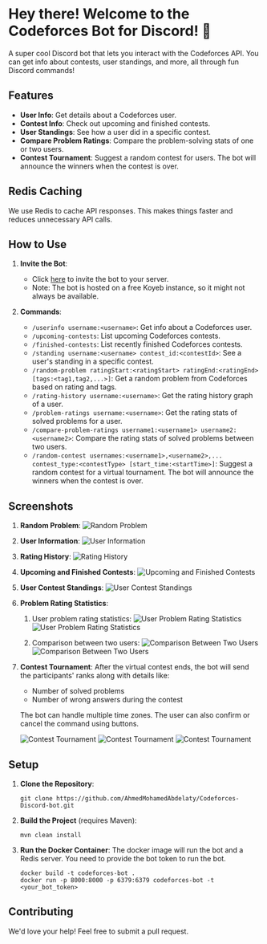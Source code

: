 # Hey there! Welcome to the Codeforces Bot for Discord! 🎉


A super cool Discord bot that lets you interact with the Codeforces API. You can get info about contests, user standings, and more, all through fun Discord commands!

## Features

- **User Info**: Get details about a Codeforces user.
- **Contest Info**: Check out upcoming and finished contests.
- **User Standings**: See how a user did in a specific contest.
- **Compare Problem Ratings**: Compare the problem-solving stats of one or two users.
- **Contest Tournament**: Suggest a random contest for users. The bot will announce the winners when the contest is over.

## Redis Caching

We use Redis to cache API responses. This makes things faster and reduces unnecessary API calls.

## How to Use

1. **Invite the Bot**:
    - Click [here](https://discord.com/api/oauth2/authorize?client_id=1257793557838692473&permissions=0&scope=bot%20applications.commands) to invite the bot to your server.
    - Note: The bot is hosted on a free Koyeb instance, so it might not always be available.

2. **Commands**:
    - `/userinfo username:<username>`: Get info about a Codeforces user.
    - `/upcoming-contests`: List upcoming Codeforces contests.
    - `/finished-contests`: List recently finished Codeforces contests.
    - `/standing username:<username> contest_id:<contestId>`: See a user's standing in a specific contest.
    - `/random-problem ratingStart:<ratingStart> ratingEnd:<ratingEnd> [tags:<tag1,tag2,...>]`: Get a random problem from Codeforces based on rating and tags.
    - `/rating-history username:<username>`: Get the rating history graph of a user.
    - `/problem-ratings username:<username>`: Get the rating stats of solved problems for a user.
    - `/compare-problem-ratings username1:<username1> username2:<username2>`: Compare the rating stats of solved problems between two users.
    - `/random-contest usernames:<username1>,<username2>,... contest_type:<contestType> [start_time:<startTime>]`: Suggest a random contest for a virtual tournament. The bot will announce the winners when the contest is over.

## Screenshots

1. **Random Problem**:
   ![Random Problem](https://github.com/AhmedMohamedAbdelaty/Codeforces-Discord-bot/assets/73834838/550f070c-ec15-4c89-a7e4-efcd4bf00933)

2. **User Information**:
   ![User Information](https://github.com/AhmedMohamedAbdelaty/Codeforces-Discord-bot/assets/73834838/5aa37744-2aa0-4c7a-81f2-203d5996db62)

3. **Rating History**:
   ![Rating History](https://github.com/AhmedMohamedAbdelaty/Codeforces-Discord-bot/assets/73834838/a38da1d5-7618-4cb7-a139-d3d969058606)

4. **Upcoming and Finished Contests**:
   ![Upcoming and Finished Contests](https://github.com/AhmedMohamedAbdelaty/Codeforces-Discord-bot/assets/73834838/e5a56165-4d59-409e-b666-0fe53080bff2)

5. **User Contest Standings**:
   ![User Contest Standings](https://github.com/AhmedMohamedAbdelaty/Codeforces-Discord-bot/assets/73834838/98cdc743-214a-430b-bcef-21448ecc36d7)

6. **Problem Rating Statistics**:
    1. User problem rating statistics:
       ![User Problem Rating Statistics](https://github.com/user-attachments/assets/681b2ad2-6c69-488e-bc15-fbeb8711098e)
       ![User Problem Rating Statistics](https://github.com/user-attachments/assets/f6f3828f-ba1d-43dc-bd18-cb47cf5f0e5c)

    2. Comparison between two users:
       ![Comparison Between Two Users](https://github.com/user-attachments/assets/c4fffbd2-725e-4f80-8d10-43e1c7900fbd)
       ![Comparison Between Two Users](https://github.com/user-attachments/assets/5e373b13-0907-4c92-b779-bbd1f1978715)

7. **Contest Tournament**:
   After the virtual contest ends, the bot will send the participants' ranks along with details like:
   - Number of solved problems
   - Number of wrong answers during the contest

   The bot can handle multiple time zones. The user can also confirm or cancel the command using buttons.

   ![Contest Tournament](https://github.com/user-attachments/assets/bdf178bb-ad8d-400a-af31-1c287dc6e5d0)
   ![Contest Tournament](https://github.com/user-attachments/assets/dc3589c5-2c88-4ee8-85a1-08b8b25201c0)
   ![Contest Tournament](https://github.com/user-attachments/assets/599868d4-052f-4af4-b797-2e683e2c50e0)

## Setup

1. **Clone the Repository**:
   ```
   git clone https://github.com/AhmedMohamedAbdelaty/Codeforces-Discord-bot.git
   ```

2. **Build the Project** (requires Maven):
   ```
   mvn clean install
   ```

3. **Run the Docker Container**:
   The docker image will run the bot and a Redis server. You need to provide the bot token to run the bot.
   ```
   docker build -t codeforces-bot .
   docker run -p 8000:8000 -p 6379:6379 codeforces-bot -t <your_bot_token>
   ```

## Contributing

We'd love your help! Feel free to submit a pull request.


